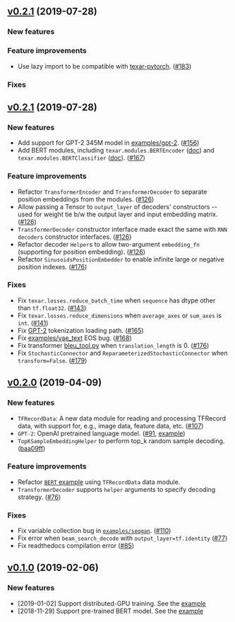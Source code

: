 
## [v0.2.1](https://github.com/asyml/texar/releases/tag/v0.2.1) (2019-07-28)

### New features

### Feature improvements

* Use lazy import to be compatible with [texar-pytorch](https://github.com/asyml/texar-pytorch). ([#183](https://github.com/asyml/texar/pull/183)) 

### Fixes

## [v0.2.1](https://github.com/asyml/texar/releases/tag/v0.2.1) (2019-07-28)

### New features

* Add support for GPT-2 345M model in [examples/gpt-2](https://github.com/asyml/texar/tree/master/examples/gpt-2). ([#156](https://github.com/asyml/texar/pull/156)) 
* Add BERT modules, including `texar.modules.BERTEncoder` ([doc](https://texar.readthedocs.io/en/latest/code/modules.html#texar.modules.BertEncoder)) and `texar.modules.BERTClassifier` ([doc](https://texar.readthedocs.io/en/latest/code/modules.html#bertclassifierv)). ([#167](https://github.com/asyml/texar/pull/167))

### Feature improvements

* Refactor `TransformerEncoder` and `TransformerDecoder` to separate position embeddings from the modules. ([#126](https://github.com/asyml/texar/pull/126))
* Allow passing a Tensor to `output_layer` of decoders' constructors -- used for weight tie b/w the output layer and input embedding matrix.  ([#126](https://github.com/asyml/texar/pull/126))
* `TransformerDecoder` constructor interface made exact the same with `RNN decoders` constructor interfaces. ([#126](https://github.com/asyml/texar/pull/126))
* Refactor decoder `Helper`s to allow two-argument `embedding_fn` (supporting for position embedding). ([#126](https://github.com/asyml/texar/pull/126))
* Refactor `SinusoidsPositionEmbedder` to enable infinite large or negative position indexes. ([#176](https://github.com/asyml/texar/pull/176))

### Fixes

* Fix `texar.losses.reduce_batch_time` when `sequence` has dtype other than `tf.float32`. ([#143](https://github.com/asyml/texar/issues/143))
* Fix `texar.losses.reduce_dimensions` when `average_axes` or `sum_axes` is `int`. ([#141](https://github.com/asyml/texar/pull/141))
* Fix [GPT-2](https://github.com/asyml/texar/tree/master/examples/gpt-2) tokenization loading path. ([#165](https://github.com/asyml/texar/pull/165))
* Fix [examples/vae_text](https://github.com/asyml/texar/tree/master/examples/vae_text) EOS bug. ([#168](https://github.com/asyml/texar/pull/168)) 
* Fix transformer [bleu_tool.py](https://github.com/asyml/texar/blob/master/examples/transformer/bleu_tool.py) when `translation_length` is 0. ([#176](https://github.com/asyml/texar/pull/176))
* Fix `StochasticConnector` and `ReparameterizedStochasticConnector` when `transform=False`. ([#179](https://github.com/asyml/texar/pull/179))

## [v0.2.0](https://github.com/asyml/texar/releases/tag/v0.2.0) (2019-04-09)

### New features

* `TFRecordData`: A new data module for reading and processing TFRecord data, with support for, e.g., image data, feature data, etc. ([#107](https://github.com/asyml/texar/pull/107))
* `GPT-2`: OpenAI pretrained language model. ([#91](https://github.com/asyml/texar/pull/91), [example](https://github.com/asyml/texar/tree/master/examples/gpt-2))
* `TopKSampleEmbeddingHelper` to perform top_k random sample decoding. ([baa09ff](https://github.com/asyml/texar/commit/baa09ff0ec898996d7be2535e73bedd1e92c1fb2))

### Feature improvements

* Refactor [`BERT` example](https://github.com/asyml/texar/tree/master/examples/bert) using `TFRecordData` data module. 
* `TransformerDecoder` supports `helper` arguments to specify decoding strategy. ([#76](https://github.com/asyml/texar/pull/76))

### Fixes

* Fix variable collection bug in [`examples/seqgan`](https://github.com/asyml/texar/tree/master/examples/seqgan). ([#110](https://github.com/asyml/texar/pull/110))
* Fix error when `beam_search_decode` with `output_layer=tf.identity` ([#77](https://github.com/asyml/texar/pull/77))
* Fix readthedocs compilation error ([#85](https://github.com/asyml/texar/pull/85))

## [v0.1.0](https://github.com/asyml/texar/releases/tag/v0.1.0) (2019-02-06)

### New features

* [2019-01-02] Support distributed-GPU training. See the [example](https://github.com/asyml/texar/tree/master/examples/distributed_gpu) 
* [2018-11-29] Support pre-trained BERT model. See the [example](https://github.com/asyml/texar/tree/master/examples/bert) 
